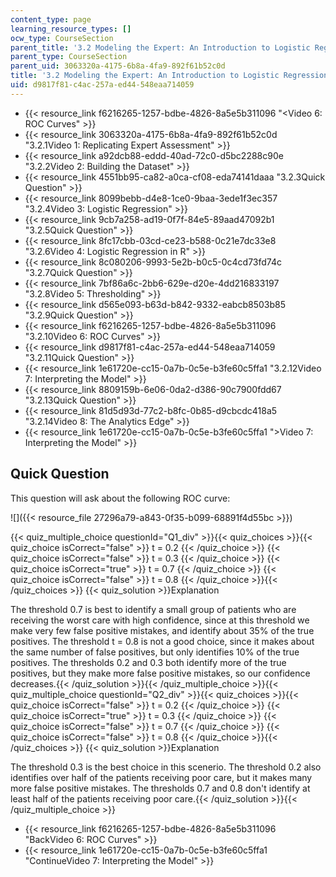 ```yaml
---
content_type: page
learning_resource_types: []
ocw_type: CourseSection
parent_title: '3.2 Modeling the Expert: An Introduction to Logistic Regression'
parent_type: CourseSection
parent_uid: 3063320a-4175-6b8a-4fa9-892f61b52c0d
title: '3.2 Modeling the Expert: An Introduction to Logistic Regression'
uid: d9817f81-c4ac-257a-ed44-548eaa714059
---
```


*   {{< resource_link f6216265-1257-bdbe-4826-8a5e5b311096 "\<Video 6: ROC Curves" >}}
*   {{< resource_link 3063320a-4175-6b8a-4fa9-892f61b52c0d "3.2.1Video 1: Replicating Expert Assessment" >}}
*   {{< resource_link a92dcb88-eddd-40ad-72c0-d5bc2288c90e "3.2.2Video 2: Building the Dataset" >}}
*   {{< resource_link 4551bb95-ca82-a0ca-cf08-eda74141daaa "3.2.3Quick Question" >}}
*   {{< resource_link 8099bebb-d4e8-1ce0-9baa-3ede1f3ec357 "3.2.4Video 3: Logistic Regression" >}}
*   {{< resource_link 9cb7a258-ad19-0f7f-84e5-89aad47092b1 "3.2.5Quick Question" >}}
*   {{< resource_link 8fc17cbb-03cd-ce23-b588-0c21e7dc33e8 "3.2.6Video 4: Logistic Regression in R" >}}
*   {{< resource_link 8c080206-9993-5e2b-b0c5-0c4cd73fd74c "3.2.7Quick Question" >}}
*   {{< resource_link 7bf86a6c-2bb6-629e-d20e-4dd216833197 "3.2.8Video 5: Thresholding" >}}
*   {{< resource_link d565e093-b63d-b842-9332-eabcb8503b85 "3.2.9Quick Question" >}}
*   {{< resource_link f6216265-1257-bdbe-4826-8a5e5b311096 "3.2.10Video 6: ROC Curves" >}}
*   {{< resource_link d9817f81-c4ac-257a-ed44-548eaa714059 "3.2.11Quick Question" >}}
*   {{< resource_link 1e61720e-cc15-0a7b-0c5e-b3fe60c5ffa1 "3.2.12Video 7: Interpreting the Model" >}}
*   {{< resource_link 8809159b-6e06-0da2-d386-90c7900fdd67 "3.2.13Quick Question" >}}
*   {{< resource_link 81d5d93d-77c2-b8fc-0b85-d9cbcdc418a5 "3.2.14Video 8: The Analytics Edge" >}}
*   {{< resource_link 1e61720e-cc15-0a7b-0c5e-b3fe60c5ffa1 "\>Video 7: Interpreting the Model" >}}

Quick Question
--------------

This question will ask about the following ROC curve:

![]({{< resource_file 27296a79-a843-0f35-b099-68891f4d55bc >}})

{{< quiz_multiple_choice questionId="Q1_div" >}}{{< quiz_choices >}}{{< quiz_choice isCorrect="false" >}}&nbsp;t = 0.2&nbsp;{{< /quiz_choice >}}
{{< quiz_choice isCorrect="false" >}}&nbsp;t = 0.3&nbsp;{{< /quiz_choice >}}
{{< quiz_choice isCorrect="true" >}}&nbsp;t = 0.7&nbsp;{{< /quiz_choice >}}
{{< quiz_choice isCorrect="false" >}}&nbsp;t = 0.8&nbsp;{{< /quiz_choice >}}{{< /quiz_choices >}}
{{< quiz_solution >}}Explanation

The threshold 0.7 is best to identify a small group of patients who are receiving the worst care with high confidence, since at this threshold we make very few false positive mistakes, and identify about 35% of the true positives. The threshold t = 0.8 is not a good choice, since it makes about the same number of false positives, but only identifies 10% of the true positives. The thresholds 0.2 and 0.3 both identify more of the true positives, but they make more false positive mistakes, so our confidence decreases.{{< /quiz_solution >}}{{< /quiz_multiple_choice >}}{{< quiz_multiple_choice questionId="Q2_div" >}}{{< quiz_choices >}}{{< quiz_choice isCorrect="false" >}}&nbsp;t = 0.2&nbsp;{{< /quiz_choice >}}
{{< quiz_choice isCorrect="true" >}}&nbsp;t = 0.3&nbsp;{{< /quiz_choice >}}
{{< quiz_choice isCorrect="false" >}}&nbsp;t = 0.7&nbsp;{{< /quiz_choice >}}
{{< quiz_choice isCorrect="false" >}}&nbsp;t = 0.8&nbsp;{{< /quiz_choice >}}{{< /quiz_choices >}}
{{< quiz_solution >}}Explanation

The threshold 0.3 is the best choice in this scenerio. The threshold 0.2 also identifies over half of the patients receiving poor care, but it makes many more false positive mistakes. The thresholds 0.7 and 0.8 don't identify at least half of the patients receiving poor care.{{< /quiz_solution >}}{{< /quiz_multiple_choice >}}

*   {{< resource_link f6216265-1257-bdbe-4826-8a5e5b311096 "BackVideo 6: ROC Curves" >}}
*   {{< resource_link 1e61720e-cc15-0a7b-0c5e-b3fe60c5ffa1 "ContinueVideo 7: Interpreting the Model" >}}
